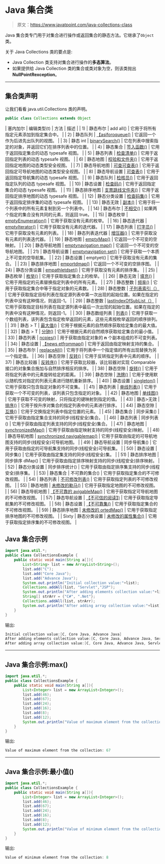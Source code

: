 # Java 集合类

> 原文：<https://www.javatpoint.com/java-collections-class>

Java 集合类专门用于对集合进行操作或返回集合的静态方法。它继承了`Object`类。

关于 Java Collections 类的要点是:

*   Java Collection 类支持对集合进行操作的**多态算法**。
*   如果提供给 Java Collection 类的集合或类对象为空，则该类抛出**NullPointRexception**。

* * *

## 集合类声明

让我们看看 java.util.Collections 类的声明。

```java
public class Collections extends Object

```

| 塞内加尔 | 编辑类型(t) | 方法 | 描述 |
| 1) | 静态<t>布尔</t> | add all() | 它用于将所有指定元素添加到指定集合中。 |
| 2) | 静态<t>队列</t> | [【asiforoqueue()](java-collections-aslifoqueue-method) | 它返回一个作为后进先出队列的视图。 |
| 3) | 静态 <t>int</t> | [binarySearch()](java-collections-binarysearch-method) | 它在列表中搜索指定的对象，并返回它们在排序列表中的位置。 |
| 4) | 静态<e>集合</e> | [签入函数()](java-collections-checkedcollection-method) | 它用于返回指定集合的动态 typesafe 视图。 |
| 5) | 静态<e>列表</e> | [检查清单()](java-collections-checkedlist-method) | 它用于返回指定列表的动态 typesafe 视图。 |
| 6) | 静态<k>地图</k> | [校验和文件夹()](java-collections-checkedmap-method) | 它用于返回指定地图的动态类型安全视图。 |
| 7) | 静态<k>导航地图</k> | [可查可查表()](java-collections-checkednavigablemap-method) | 它用于返回指定可导航地图的动态类型安全视图。 |
| 8) | 静态<e>导航设置</e> | [可查表()](java-collections-checkednavigableset-method) | 它用于返回指定导航集的动态 typesafe 视图。 |
| 9) | 静态<e>队列</e> | [检核员()](java-collections-checkedqueue-method) | 它用于返回指定队列的动态 typesafe 视图。 |
| 10) | 静态<e>设置</e> | [检查码()](java-collections-checkedset-method) | 它用于返回指定集合的动态 typesafe 视图。 |
| 11) | 静态<k>排序地图</k> | [支票跳线文件夹()](java-collections-checkedsortedmap-method) | 它用于返回指定排序地图的动态 typesafe 视图。 |
| 12) | 静态<e>分类设置</e> | [检查码集()](java-collections-checkedsortedset-method) | 它用于返回指定排序集的动态 typesafe 视图。 |
| 13) | 静态<t>无效</t> | [副本()](java-collections-copy-method) | 它用于将一个列表中的所有元素复制到另一个列表中。 |
| 14) | 静态布尔 | [不相交()](java-collections-disjoint-method) | 如果两个指定的集合没有共同的元素，则返回 true。 |
| 15) | 静态<t>枚举</t> | [emptyEnumeration()](java-collections-emptyenumeration-method) | 它用于获取没有元素的枚举。 |
| 16) | 静态<t>迭代器</t> | [emptyIterator()](java-collections-emptyiterator-method) | 它用于获取没有元素的迭代器。 |
| 17) | 静态<t>列表</t> | [打字员()](java-collections-emptylist-method) | 它用于获取没有元素的列表。 |
| 18) | 静态<t>列表迭代器</t> | [增压器()](java-collections-emptylistiterator-method) | 它用于获取没有元素的列表迭代器。 |
| 19) | 静态<k>地图</k> | [emptyMap()](java-collections-emptymap-method) | 它返回一个不可变的空映射。 |
| 20) | 静态<k>导航地图</k> | [emptynavigation map()](java-collections-emptynavigablemap-method) | 它返回一个不可变的空导航地图。 |
| 21) | 静态<e>导航设置</e> | [emptynavigation set()](java-collections-emptynavigableset-method) | 它用于获取一个本质上不可变的空导航集。 |
| 22) | 静态<t>设置</t> | emptyet() | 它用于获取没有元素的集合。 |
| 23) | 静态<k>排序地图</k> | [emportdmap()](java-collections-emptysortedmap-method) | 它返回一个不可变的空排序图。 |
| 24) | 静态<e>分类设置</e> | [empathletdset()](java-collections-emptysortedset-method) | 它用于获取没有元素的排序集。 |
| 25) | 静态<t>枚举</t> | [枚举()](java-collections-enumeration-method) | 它用于获取指定集合上的枚举。 |
| 26) | 静态<t>无效</t> | [填充()](java-collections-fill-method) | 它用于用指定的元素替换指定列表中的所有元素。 |
| 27) | 静态整数 | [频率()](java-collections-frequency-method) | 它用于获取指定集合中等于指定对象的元素数。 |
| 28) | 静态整数 | [子列表索引（）](java-collections-indexofsublist-method) | 它用于获取指定目标列表在指定源列表中第一次出现的起始位置。如果在指定的列表中没有这种情况，则返回-1。 |
| 29) | 静态整数 | [lastIndexOfSubList（）](java-collections-lastindexofsublist-method) | 它用于获取指定目标列表在指定源列表中最后一次出现的起始位置。如果在指定的列表中没有这种情况，则返回-1。 |
| 30) | 静态<t>数组列表</t> | [列表()](java-collections-list-method) | 它用于获取一个数组列表，该列表包含指定枚举返回的元素，这些元素按枚举返回的顺序排列。 |
| 31) | 静态 <t extends="" object="" comparable="" super="" t="">> T</t> | [最大值()](java-collections-max-method) | 它用于根据元素的自然顺序获取给定集合的最大值。 |
| 32) | 静态 <t extends="" object="" comparable="" super="" t="">> T</t> | [分钟()](java-collections-min-method) | 它用于根据元素的自然顺序获取给定集合的最小值。 |
| 33) | 静态<t>列表</t> | [ncpies()](java-collections-ncopies-method) | 用于获取由指定对象的 **n** 个副本组成的不可变列表。 |
| 34) | 静态<e>设置</e> | [【news etfrommap()](java-collections-newsetfrommap-method) | 它用于返回由指定映射支持的集合。 |
| 35) | 静态<t>布尔</t> | [replaceAll()](java-collections-replaceall-method) | 它用于将列表中一个指定值的所有出现替换为另一个指定值。 |
| 36) | 静态空隙 | [反转()](java-collections-reverse-method) | 它用于反转指定列表中元素的顺序。 |
| 37) | 静态<t>比较器</t> | [反转序()](java-collections-reverseorder-method) | 它用于获取比较器，该比较器对实现 Comparable 接口的对象集合施加与自然排序相反的排序。 |
| 38) | 静态空隙 | [旋转()](java-collections-rotate-method) | 它用于将指定列表中的元素旋转给定的距离。 |
| 39) | 静态空隙 | [洗牌()](java-collections-shuffle-method) | 它用于使用默认随机性对指定的列表元素进行随机重新排序。 |
| 40) | 静态<t>设置</t> | [singleton()](java-collections-singleton-method) | 它用于获取只包含指定对象的不可变集。 |
| 41) | 静态<t>列表</t> | [单线列表()](java-collections-singletonlist-method) | 它用于获取一个不可变的列表，该列表只包含指定的对象。 |
| 42) | 静态<k>地图</k> | [单线图()](java-collections-singletonmap-method) | 它用于获取不可变的映射，只将指定的键映射到指定的值。 |
| 43) | 静态<t extends="" comparable="" super="" t="">>无效</t> | [排序()](java-collections-sort-method) | 它用于按升序对集合的指定列表中的元素进行排序。 |
| 44) | 静态空隙 | [互换()](java-collections-swap-method) | 它用于交换指定列表中指定位置的元素。 |
| 45) | 静态<t>集合</t> | 同步采集() | 它用于获取由指定集合支持的同步(线程安全)集合。 |
| 46) | 静态<t>列表</t> | 同步列表() | 它用于获取由指定列表支持的同步(线程安全)集合。 |
| 47) | 静态<k>地图</k> | [synchronizedMap()](java-collections-synchronizedmap-method) | 它用于获取由指定映射支持的同步(线程安全)映射。 |
| 48) | 静态<k>导航地图</k> | [synchronized navigablemap()](java-collections-synchronizednavigablemap-method) | 它用于获取由指定的可导航地图支持的同步(线程安全)可导航地图。 |
| 49) | 静态<t>导航设置</t> | 同步导航集() | 它用于获取由指定的可导航集支持的同步(线程安全)可导航集。 |
| 50) | 静态<t>设置</t> | 同步集() | 它用于获取由指定集支持的同步(线程安全)集。 |
| 51) | 静态<k>排序地图</k> | 同步排序 dMap() | 它用于获取由指定排序映射支持的同步(线程安全)排序映射。 |
| 52) | 静态<t>分类设置</t> | 同步排序统计() | 它用于获取由指定排序集支持的同步(线程安全)排序集。 |
| 53) | 静态<t>集合</t> | 不可靠的集合() | 它用于获取指定集合的不可修改视图。 |
| 54) | 静态<t>列表</t> | [不可修改列表()](java-collections-unmodifiablelist-method) | 它用于获取指定列表的不可修改视图。 |
| 55) | 静态<k>地图</k> | [未修改的勒马()](java-collections-unmodifiablemap-method) | 它用于获取指定地图的不可修改视图。 |
| 56) | 静态<k>导航地图</k> | [【不可靠的 avigableMap()](java-collections-unmodifiablenavigablemap-method) | 它用于获取指定可导航地图的不可修改视图。 |
| 57) | 静态<t>导航设置</t> | [【不可信的阅读】)](java-collections-unmodifiablenavigableset-method) | 它用于获取指定导航集的不可修改视图。 |
| 58) | 静态<t>设置</t> | [【不可靠集()](java-collections-unmodifiableset-method) | 它用于获取指定集合的不可修改视图。 |
| 59) | 静态<k>排序地图</k> | [未修改的 ortedMap()](java-collections-unmodifiablesortedmap-method) | 它用于获取指定排序地图的不可修改视图。 |
| Sixty | 静态<t>分类设置</t> | [未修改的属性集合()](java-collections-unmodifiablesortedset-method) | 它用于获取指定排序集的不可修改视图。 |

## Java 集合示例

```java
import java.util.*;
public class CollectionsExample {
    public static void main(String a[]){    
        List<String> list = new ArrayList<String>();
        list.add("C");
        list.add("Core Java");
        list.add("Advance Java");
        System.out.println("Initial collection value:"+list);
        Collections.addAll(list, "Servlet","JSP");
        System.out.println("After adding elements collection value:"+list);
        String[] strArr = {"C#", ".Net"};
        Collections.addAll(list, strArr);
        System.out.println("After adding array collection value:"+list);
    }
}

```

输出:

```java
Initial collection value:[C, Core Java, Advance Java]
After adding elements collection value:[C, Core Java, Advance Java, Servlet, JSP]
After adding array collection value:[C, Core Java, Advance Java, Servlet, JSP, C#, .Net]

```

* * *

## Java 集合示例:max()

```java
import java.util.*;
public class CollectionsExample {
    public static void main(String a[]){       
        List<Integer> list = new ArrayList<Integer>();
        list.add(46);
        list.add(67);
        list.add(24);
        list.add(16);
        list.add(8);
        list.add(12);
        System.out.println("Value of maximum element from the collection: "+Collections.max(list));
    }
}

```

输出:

```java
Value of maximum element from the collection: 67

```

* * *

## Java 集合示例:最小值()

```java
import java.util.*;
public class CollectionsExample {
    public static void main(String a[]){       
        List<Integer> list = new ArrayList<Integer>();
        list.add(46);
        list.add(67);
        list.add(24);
        list.add(16);
        list.add(8);
        list.add(12);
        System.out.println("Value of minimum element from the collection: "+Collections.min(list));
    }
}

```

输出:

```java
Value of minimum element from the collection: 8                                      

```